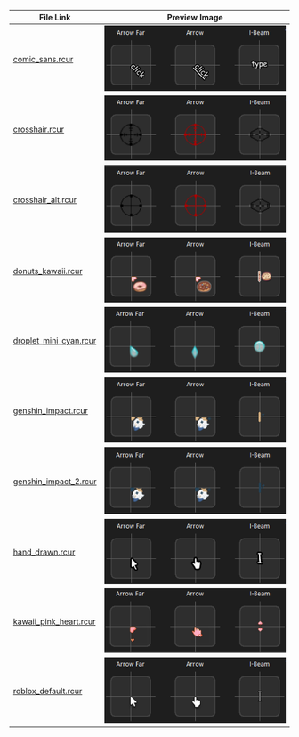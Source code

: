 | File Link | Preview Image |
|-----------|---------------|
| [comic_sans.rcur](https://github.com/Xelvanta/roblox-custom-cursor/blob/main/examples/comic_sans.rcur) | ![comic_sans.rcur](preview/comic_sans.rcur.png) |
| [crosshair.rcur](https://github.com/Xelvanta/roblox-custom-cursor/blob/main/examples/crosshair.rcur) | ![crosshair.rcur](preview/crosshair.rcur.png) |
| [crosshair_alt.rcur](https://github.com/Xelvanta/roblox-custom-cursor/blob/main/examples/crosshair_alt.rcur) | ![crosshair_alt.rcur](preview/crosshair_alt.rcur.png) |
| [donuts_kawaii.rcur](https://github.com/Xelvanta/roblox-custom-cursor/blob/main/examples/donuts_kawaii.rcur) | ![donuts_kawaii.rcur](preview/donuts_kawaii.rcur.png) |
| [droplet_mini_cyan.rcur](https://github.com/Xelvanta/roblox-custom-cursor/blob/main/examples/droplet_mini_cyan.rcur) | ![droplet_mini_cyan.rcur](preview/droplet_mini_cyan.rcur.png) |
| [genshin_impact.rcur](https://github.com/Xelvanta/roblox-custom-cursor/blob/main/examples/genshin_impact.rcur) | ![genshin_impact.rcur](preview/genshin_impact.rcur.png) |
| [genshin_impact_2.rcur](https://github.com/Xelvanta/roblox-custom-cursor/blob/main/examples/genshin_impact_2.rcur) | ![genshin_impact_2.rcur](preview/genshin_impact_2.rcur.png) |
| [hand_drawn.rcur](https://github.com/Xelvanta/roblox-custom-cursor/blob/main/examples/hand_drawn.rcur) | ![hand_drawn.rcur](preview/hand_drawn.rcur.png) |
| [kawaii_pink_heart.rcur](https://github.com/Xelvanta/roblox-custom-cursor/blob/main/examples/kawaii_pink_heart.rcur) | ![kawaii_pink_heart.rcur](preview/kawaii_pink_heart.rcur.png) |
| [roblox_default.rcur](https://github.com/Xelvanta/roblox-custom-cursor/blob/main/examples/roblox_default.rcur) | ![roblox_default.rcur](preview/roblox_default.rcur.png) |
